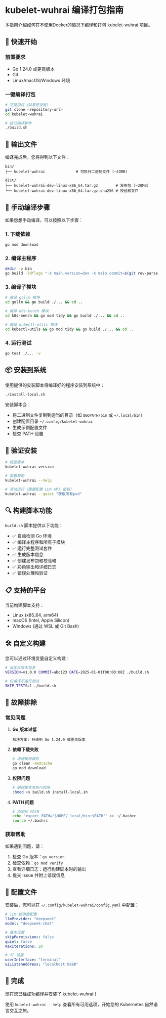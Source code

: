 # kubelet-wuhrai 编译打包指南

本指南介绍如何在不使用Docker的情况下编译和打包 kubelet-wuhrai 项目。

## 🚀 快速开始

### 前置要求

- Go 1.24.0 或更高版本
- Git
- Linux/macOS/Windows 环境

### 一键编译打包

```bash
# 克隆项目（如果还没有）
git clone <repository-url>
cd kubelet-wuhrai

# 运行编译脚本
./build.sh
```

## 📁 输出文件

编译完成后，您将得到以下文件：

```
bin/
├── kubelet-wuhrai              # 可执行二进制文件 (~43MB)

dist/
├── kubelet-wuhrai-dev-linux-x86_64.tar.gz        # 发布包 (~20MB)
└── kubelet-wuhrai-dev-linux-x86_64.tar.gz.sha256 # 校验和文件
```

## 🔧 手动编译步骤

如果您想手动编译，可以按照以下步骤：

### 1. 下载依赖

```bash
go mod download
```

### 2. 编译主程序

```bash
mkdir -p bin
go build -ldflags "-X main.version=dev -X main.commit=$(git rev-parse --short HEAD) -X main.date=$(date -u +%Y-%m-%dT%H:%M:%SZ)" -o bin/kubelet-wuhrai ./cmd
```

### 3. 编译子模块

```bash
# 编译 gollm 模块
cd gollm && go build ./... && cd ..

# 编译 k8s-bench 模块
cd k8s-bench && go mod tidy && go build ./... && cd ..

# 编译 kubectl-utils 模块
cd kubectl-utils && go mod tidy && go build ./... && cd ..
```

### 4. 运行测试

```bash
go test ./... -v
```

## 📦 安装到系统

使用提供的安装脚本将编译好的程序安装到系统中：

```bash
./install-local.sh
```

安装脚本会：
- 将二进制文件复制到适当的目录（如 `$GOPATH/bin` 或 `~/.local/bin`）
- 创建配置目录 `~/.config/kubelet-wuhrai`
- 生成示例配置文件
- 检查 PATH 设置

## 🎯 验证安装

```bash
# 检查版本
kubelet-wuhrai version

# 查看帮助
kubelet-wuhrai --help

# 测试运行（需要配置 LLM API 密钥）
kubelet-wuhrai --quiet "获取所有pod"
```

## 🔍 构建脚本功能

`build.sh` 脚本提供以下功能：

- ✅ 自动检测 Go 环境
- ✅ 编译主程序和所有子模块
- ✅ 运行完整测试套件
- ✅ 生成版本信息
- ✅ 创建发布包和校验和
- ✅ 彩色输出和详细日志
- ✅ 错误处理和验证

## 📋 支持的平台

当前构建脚本支持：
- Linux (x86_64, arm64)
- macOS (Intel, Apple Silicon)
- Windows (通过 WSL 或 Git Bash)

## 🛠️ 自定义构建

您可以通过环境变量自定义构建：

```bash
# 自定义版本信息
VERSION=v1.0.0 COMMIT=abc123 DATE=2025-01-01T00:00:00Z ./build.sh

# 仅编译不运行测试
SKIP_TESTS=1 ./build.sh
```

## 🐛 故障排除

### 常见问题

1. **Go 版本过低**
   ```
   解决方案: 升级到 Go 1.24.0 或更高版本
   ```

2. **依赖下载失败**
   ```bash
   # 清理模块缓存
   go clean -modcache
   go mod download
   ```

3. **权限问题**
   ```bash
   # 确保脚本有执行权限
   chmod +x build.sh install-local.sh
   ```

4. **PATH 问题**
   ```bash
   # 添加到 PATH
   echo 'export PATH="$HOME/.local/bin:$PATH"' >> ~/.bashrc
   source ~/.bashrc
   ```

### 获取帮助

如果遇到问题，请：
1. 检查 Go 版本：`go version`
2. 检查依赖：`go mod verify`
3. 查看详细日志：运行构建脚本时的输出
4. 提交 Issue 并附上错误信息

## 📝 配置文件

安装后，您可以在 `~/.config/kubelet-wuhrai/config.yaml` 中配置：

```yaml
# LLM 提供商配置
llmProvider: "deepseek"
model: "deepseek-chat"

# 基本设置
skipPermissions: false
quiet: false
maxIterations: 20

# UI 设置
userInterface: "terminal"
uiListenAddress: "localhost:8888"
```

## 🎉 完成

现在您已经成功编译并安装了 kubelet-wuhrai！

使用 `kubelet-wuhrai --help` 查看所有可用选项，开始您的 Kubernetes 自然语言交互之旅。
